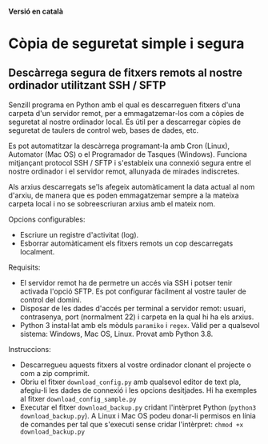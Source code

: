 #### Versió en català ####

# Còpia de seguretat simple i segura
## Descàrrega segura de fitxers remots al nostre ordinador utilitzant SSH / SFTP

Senzill programa en Python amb el qual es descarreguen fitxers d'una carpeta d'un servidor remot, per a emmagatzemar-los com a còpies de seguretat al nostre ordinador local. És útil per a descarregar còpies de seguretat de taulers de control web, bases de dades, etc.

Es pot automatitzar la descàrrega programant-la amb Cron (Linux), Automator (Mac OS) o el Programador de Tasques (Windows). Funciona mitjançant protocol SSH / SFTP i s'estableix una connexió segura entre el nostre ordinador i el servidor remot, allunyada de mirades indiscretes.

Als arxius descarregats se'ls afegeix automàticament la data actual al nom d'arxiu, de manera que es poden emmagatzemar sempre a la mateixa carpeta local i no se sobreescriuran arxius amb el mateix nom.

Opcions configurables:

- Escriure un registre d'activitat (log).
- Esborrar automàticament els fitxers remots un cop descarregats localment.

Requisits:

- El servidor remot ha de permetre un accés via SSH i potser tenir activada l'opció SFTP. Es pot configurar fàcilment al vostre tauler de control del domini.
- Disposar de les dades d'accés per terminal a servidor remot: usuari, contrasenya, port (normalment 22) i carpeta en la qual hi ha els arxius.
- Python 3 instal·lat amb els mòduls `paramiko` i `regex`. Vàlid per a qualsevol sistema: Windows, Mac OS, Linux. Provat amb Python 3.8.

Instruccions:

- Descarregueu aquests fitxers al vostre ordinador clonant el projecte o com a zip comprimit.
- Obriu el fitxer `download_config.py` amb qualsevol editor de text pla, afegiu-li les dades de connexió i les opcions desitjades. Hi ha exemples al fitxer `download_config_sample.py`
- Executar el fitxer `download_backup.py` cridant l'intèrpret Python (`python3 download_backup.py`). A Linux i Mac OS podeu donar-li permisos en línia de comandes per tal que s'executi sense cridar l'intèrpret: `chmod +x download_backup.py`